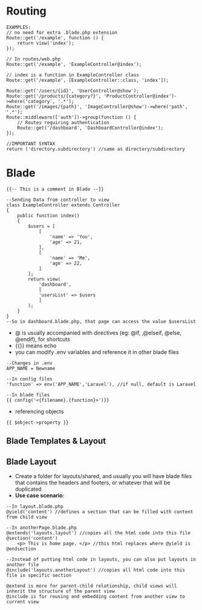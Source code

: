 # Routing
```
EXAMPLES:
// no need for extra .blade.php extension
Route::get('/example', function () {
    return view('index');
});

// In routes/web.php
Route::get('/example', 'ExampleController@index');

// index is a function in ExampleController class
Route::get('/example', [ExampleController::class, 'index']); 

Route::get('/users/{id}', 'UserController@show');
Route::get('/products/{category?}', 'ProductController@index')->where('category', '.*');
Route::get('/images/{path}', 'ImageController@show')->where('path', '.*');
Route::middleware(['auth'])->group(function () {
    // Routes requiring authentication
    Route::get('/dashboard', 'DashboardController@index');
});

//IMPORTANT SYNTAX 
return ('directory.subdirectory') //same as directory/subdirectory
```

# Blade 
```
{{-- This is a comment in Blade --}}

--Sending Data from controller to view
class ExampleController extends Controller
{
	public function index()
	{
		$users = [
			[
				'name' => 'You',
				'age' => 21,
			],
			[
				'name' => 'Me',
				'age' => 22,
			]
		];
		return view(
			'dashboard',
			[
			'usersList' => $users
			]
		);
	}
}
--So in dashboard.blade.php, that page can access the value $usersList
```
- @ is usually accompanied with directives (eg: @if, ,@elseif, @else, @endif), for shortcuts
- {{}} means echo
- you can modify .env variables and reference it in other blade files
```
--Changes in .env
APP_NAME = Newname

--In config files
'function' => env('APP_NAME','Laravel'), //if null, default is Laravel

--In blade files
{{ config('<{filename}.{function}>')}} 
```
- referencing objects
```
{{ $object->property }}
```


## Blade Templates & Layout
## Blade Layout
- Create a folder for layouts/shared, and usually you will have blade files that contains the headers and footers, or whatever that will be duplicated
- **Use case scenario**:
```
--In layout.blade.php
@yield('content') //defines a section that can be filled with content from child view

--In anotherPage.blade.php
@extends('layouts.layout') //copies all the html code into this file
@section('content')
	<p> This is home page. </p> //this html replaces where @yield is
@endsection

--Instead of putting html code in layouts, you can also put layouts in another file
@include('layouts.anotherLayout') //copies all html code into this file in specific section

@extend is more for parent-child relationship, child views will inherit the structure of the parent view
@include is for reusing and embedding content from another view to current view
```
